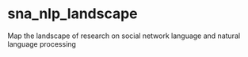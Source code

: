 # sna_nlp_landscape
Map the landscape of research on social network language and natural language processing
